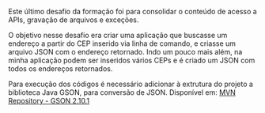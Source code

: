 Este último desafio da formação foi para consolidar o conteúdo de acesso a APIs, gravação de arquivos e exceções.

O objetivo nesse desafio era criar uma aplicação que buscasse um endereço a partir do CEP inserido via linha de comando, e criasse um arquivo JSON com o endereço retornado.
Indo um pouco mais além, na minha aplicação podem ser inseridos vários CEPs e é criado um JSON com todos os endereços retornados.

Para execução dos códigos é necessário adicionar à extrutura do projeto a biblioteca Java GSON, para conversão de JSON. Disponível em: 
[MVN Repository - GSON 2.10.1](https://mvnrepository.com/artifact/com.google.code.gson/gson/2.10.1)
